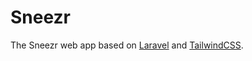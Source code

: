 # Sneezr

The Sneezr web app based on [Laravel](https://laravel.com/) and [TailwindCSS](https://tailwindcss.com/).
